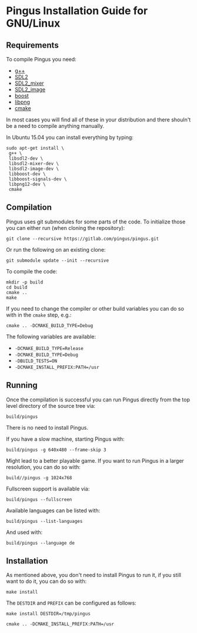 Pingus Installation Guide for GNU/Linux
=======================================

Requirements
------------

To compile Pingus you need:

* [g++](http://gcc.gnu.org/)
* [SDL2](http://libsdl.org/)
* [SDL2_mixer](https://www.libsdl.org/projects/SDL_image/)
* [SDL2_image](https://www.libsdl.org/projects/SDL_mixer/)
* [boost](http://www.boost.org)
* [libpng](http://libpng.org/)
* [cmake](http://cmake.org/)

In most cases you will find all of these in your distribution and
there shouln't be a need to compile anything manually.

In Ubuntu 15.04 you can install everything by typing:

    sudo apt-get install \
     g++ \
     libsdl2-dev \
     libsdl2-mixer-dev \
     libsdl2-image-dev \
     libboost-dev \
     libboost-signals-dev \
     libpng12-dev \
     cmake


Compilation
-----------

Pingus uses git submodules for some parts of the code. To initialize
those you can either run (when cloning the repository):

    git clone --recursive https://gitlab.com/pingus/pingus.git

Or run the following on an existing clone:

    git submodule update --init --recursive

To compile the code:

    mkdir -p build
    cd build
    cmake ..
    make

If you need to change the compiler or other build variables you can do
so with in the `cmake` step, e.g.:

    cmake .. -DCMAKE_BUILD_TYPE=Debug

The following variables are available:

* `-DCMAKE_BUILD_TYPE=Release`
* `-DCMAKE_BUILD_TYPE=Debug`
* `-DBUILD_TESTS=ON`
* `-DCMAKE_INSTALL_PREFIX:PATH=/usr`


Running
-------

Once the compilation is successful you can run Pingus directly from
the top level directory of the source tree via:

    build/pingus

There is no need to install Pingus.

If you have a slow machine, starting Pingus with:

    build/pingus -g 640x480 --frame-skip 3

Might lead to a better playable game. If you want to run Pingus in a
larger resolution, you can do so with:

    build//pingus -g 1024x768

Fullscreen support is available via:

    build/pingus --fullscreen

Available languages can be listed with:

    build/pingus --list-languages

And used with:

    build/pingus --language de


Installation
------------

As mentioned above, you don't need to install Pingus to run it, if you
still want to do it, you can do so with:

    make install

The `DESTDIR` and `PREFIX` can be configured as follows:

    make install DESTDIR=/tmp/pingus

    cmake .. -DCMAKE_INSTALL_PREFIX:PATH=/usr

